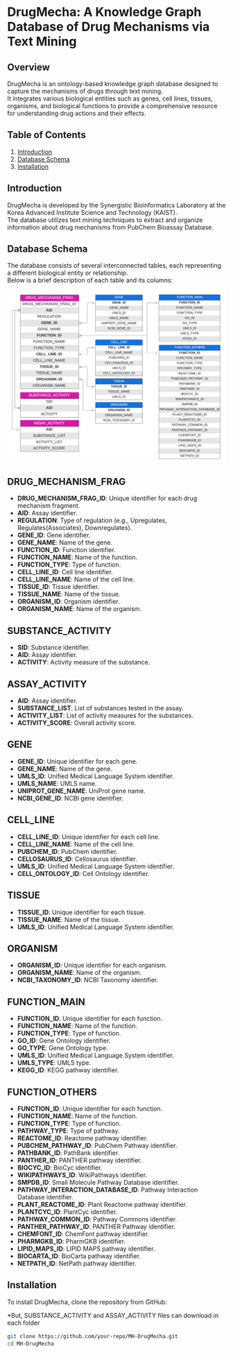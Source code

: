 # DrugMecha: A Knowledge Graph Database of Drug Mechanisms via Text Mining

## Overview
DrugMecha is an ontology-based knowledge graph database designed to capture the mechanisms of drugs through text mining.<br>
It integrates various biological entities such as genes, cell lines, tissues, organisms, and biological functions to provide a comprehensive resource for understanding drug actions and their effects.

## Table of Contents
1. [Introduction](#introduction)
2. [Database Schema](#database-schema)
3. [Installation](#installation)

## Introduction
DrugMecha is developed by the Synergistic Bioinformatics Laboratory at the Korea Advanced Institute Science and Technology (KAIST).<br>
The database utilizes text mining techniques to extract and organize information about drug mechanisms from PubChem Bioassay Database.

## Database Schema
The database consists of several interconnected tables, each representing a different biological entity or relationship.<br>
Below is a brief description of each table and its columns:

![Schema of DrugMecha](https://github.com/SYNBI-KAIST/MH-DrugMecha/raw/main/DrugMecha/DrugMecha-Schema.png)

## DRUG_MECHANISM_FRAG

- **DRUG_MECHANISM_FRAG_ID**: Unique identifier for each drug mechanism fragment.
- **AID**: Assay identifier.
- **REGULATION**: Type of regulation (e.g., Upregulates, Regulates(Associates), Downregulates).
- **GENE_ID**: Gene identifier.
- **GENE_NAME**: Name of the gene.
- **FUNCTION_ID**: Function identifier.
- **FUNCTION_NAME**: Name of the function.
- **FUNCTION_TYPE**: Type of function.
- **CELL_LINE_ID**: Cell line identifier.
- **CELL_LINE_NAME**: Name of the cell line.
- **TISSUE_ID**: Tissue identifier.
- **TISSUE_NAME**: Name of the tissue.
- **ORGANISM_ID**: Organism identifier.
- **ORGANISM_NAME**: Name of the organism.

## SUBSTANCE_ACTIVITY

- **SID**: Substance identifier.
- **AID**: Assay identifier.
- **ACTIVITY**: Activity measure of the substance.

## ASSAY_ACTIVITY

- **AID**: Assay identifier.
- **SUBSTANCE_LIST**: List of substances tested in the assay.
- **ACTIVITY_LIST**: List of activity measures for the substances.
- **ACTIVITY_SCORE**: Overall activity score.

## GENE

- **GENE_ID**: Unique identifier for each gene.
- **GENE_NAME**: Name of the gene.
- **UMLS_ID**: Unified Medical Language System identifier.
- **UMLS_NAME**: UMLS name.
- **UNIPROT_GENE_NAME**: UniProt gene name.
- **NCBI_GENE_ID**: NCBI gene identifier.

## CELL_LINE

- **CELL_LINE_ID**: Unique identifier for each cell line.
- **CELL_LINE_NAME**: Name of the cell line.
- **PUBCHEM_ID**: PubChem identifier.
- **CELLOSAURUS_ID**: Cellosaurus identifier.
- **UMLS_ID**: Unified Medical Language System identifier.
- **CELL_ONTOLOGY_ID**: Cell Ontology identifier.

## TISSUE

- **TISSUE_ID**: Unique identifier for each tissue.
- **TISSUE_NAME**: Name of the tissue.
- **UMLS_ID**: Unified Medical Language System identifier.

## ORGANISM

- **ORGANISM_ID**: Unique identifier for each organism.
- **ORGANISM_NAME**: Name of the organism.
- **NCBI_TAXONOMY_ID**: NCBI Taxonomy identifier.

## FUNCTION_MAIN

- **FUNCTION_ID**: Unique identifier for each function.
- **FUNCTION_NAME**: Name of the function.
- **FUNCTION_TYPE**: Type of function.
- **GO_ID**: Gene Ontology identifier.
- **GO_TYPE**: Gene Ontology type.
- **UMLS_ID**: Unified Medical Language System identifier.
- **UMLS_TYPE**: UMLS type.
- **KEGG_ID**: KEGG pathway identifier.

## FUNCTION_OTHERS

- **FUNCTION_ID**: Unique identifier for each function.
- **FUNCTION_NAME**: Name of the function.
- **FUNCTION_TYPE**: Type of function.
- **PATHWAY_TYPE**: Type of pathway.
- **REACTOME_ID**: Reactome pathway identifier.
- **PUBCHEM_PATHWAY_ID**: PubChem Pathway identifier.
- **PATHBANK_ID**: PathBank identifier.
- **PANTHER_ID**: PANTHER pathway identifier.
- **BIOCYC_ID**: BioCyc identifier.
- **WIKIPATHWAYS_ID**: WikiPathways identifier.
- **SMPDB_ID**: Small Molecule Pathway Database identifier.
- **PATHWAY_INTERACTION_DATABASE_ID**: Pathway Interaction Database identifier.
- **PLANT_REACTOME_ID**: Plant Reactome pathway identifier.
- **PLANTCYC_ID**: PlantCyc identifier.
- **PATHWAY_COMMON_ID**: Pathway Commons identifier.
- **PANTHER_PATHWAY_ID**: PANTHER Pathway identifier.
- **CHEMFONT_ID**: ChemFont pathway identifier.
- **PHARMGKB_ID**: PharmGKB identifier.
- **LIPID_MAPS_ID**: LIPID MAPS pathway identifier.
- **BIOCARTA_ID**: BioCarta pathway identifier.
- **NETPATH_ID**: NetPath pathway identifier.

## Installation
To install DrugMecha, clone the repository from GitHub:

*But, SUBSTANCE_ACTIVITY and ASSAY_ACTIVITY files can download in each folder

```sh
git clone https://github.com/your-repo/MH-DrugMecha.git
cd MH-DrugMecha

